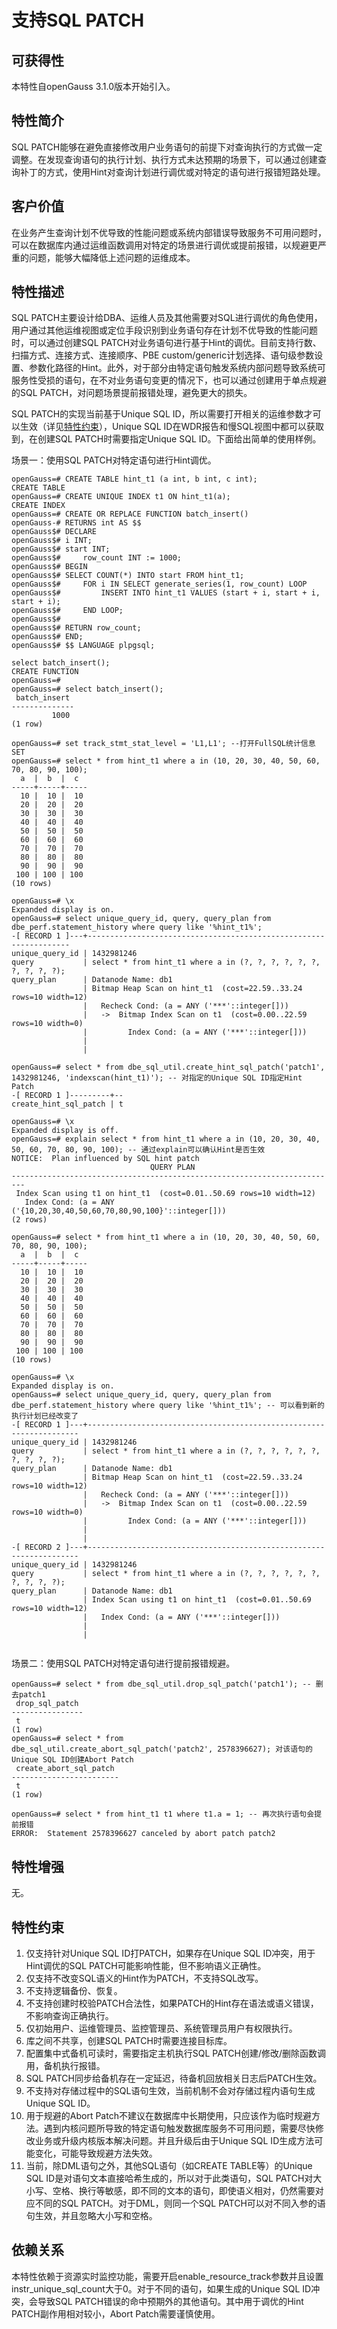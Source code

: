 # 支持SQL PATCH<a name="ZH-CN_TOPIC_0000001266435066"></a>

## 可获得性<a name="section1964504520318"></a>

本特性自openGauss 3.1.0版本开始引入。

## 特性简介<a name="section1167555239"></a>

SQL PATCH能够在避免直接修改用户业务语句的前提下对查询执行的方式做一定调整。在发现查询语句的执行计划、执行方式未达预期的场景下，可以通过创建查询补丁的方式，使用Hint对查询计划进行调优或对特定的语句进行报错短路处理。

## 客户价值<a name="section1839714319416"></a>

在业务产生查询计划不优导致的性能问题或系统内部错误导致服务不可用问题时，可以在数据库内通过运维函数调用对特定的场景进行调优或提前报错，以规避更严重的问题，能够大幅降低上述问题的运维成本。

## 特性描述<a name="section1744178185110"></a>

SQL PATCH主要设计给DBA、运维人员及其他需要对SQL进行调优的角色使用，用户通过其他运维视图或定位手段识别到业务语句存在计划不优导致的性能问题时，可以通过创建SQL PATCH对业务语句进行基于Hint的调优。目前支持行数、扫描方式、连接方式、连接顺序、PBE custom/generic计划选择、语句级参数设置、参数化路径的Hint。此外，对于部分由特定语句触发系统内部问题导致系统可服务性受损的语句，在不对业务语句变更的情况下，也可以通过创建用于单点规避的SQL PATCH，对问题场景提前报错处理，避免更大的损失。

SQL PATCH的实现当前基于Unique SQL ID，所以需要打开相关的运维参数才可以生效（详见[特性约束](#section865112655119)），Unique SQL ID在WDR报告和慢SQL视图中都可以获取到，在创建SQL PATCH时需要指定Unique SQL ID。下面给出简单的使用样例。

场景一：使用SQL PATCH对特定语句进行Hint调优。

```
openGauss=# CREATE TABLE hint_t1 (a int, b int, c int);
CREATE TABLE
openGauss=# CREATE UNIQUE INDEX t1 ON hint_t1(a);
CREATE INDEX
openGauss=# CREATE OR REPLACE FUNCTION batch_insert()
openGauss-# RETURNS int AS $$
openGauss$# DECLARE
openGauss$# i INT;
openGauss$# start INT;
openGauss$#     row_count INT := 1000;
openGauss$# BEGIN
openGauss$# SELECT COUNT(*) INTO start FROM hint_t1;
openGauss$#     FOR i IN SELECT generate_series(1, row_count) LOOP
openGauss$#         INSERT INTO hint_t1 VALUES (start + i, start + i, start + i);
openGauss$#     END LOOP;
openGauss$#
openGauss$# RETURN row_count;
openGauss$# END;
openGauss$# $$ LANGUAGE plpgsql;

select batch_insert();
CREATE FUNCTION
openGauss=#
openGauss=# select batch_insert();
 batch_insert
--------------
         1000
(1 row)

openGauss=# set track_stmt_stat_level = 'L1,L1'; --打开FullSQL统计信息
SET
openGauss=# select * from hint_t1 where a in (10, 20, 30, 40, 50, 60, 70, 80, 90, 100);
  a  |  b  |  c
-----+-----+-----
  10 |  10 |  10
  20 |  20 |  20
  30 |  30 |  30
  40 |  40 |  40
  50 |  50 |  50
  60 |  60 |  60
  70 |  70 |  70
  80 |  80 |  80
  90 |  90 |  90
 100 | 100 | 100
(10 rows)

openGauss=# \x
Expanded display is on.
openGauss=# select unique_query_id, query, query_plan from dbe_perf.statement_history where query like '%hint_t1%';
-[ RECORD 1 ]---+------------------------------------------------------------------
unique_query_id | 1432981246
query           | select * from hint_t1 where a in (?, ?, ?, ?, ?, ?, ?, ?, ?, ?);
query_plan      | Datanode Name: db1
                | Bitmap Heap Scan on hint_t1  (cost=22.59..33.24 rows=10 width=12)
                |   Recheck Cond: (a = ANY ('***'::integer[]))
                |   ->  Bitmap Index Scan on t1  (cost=0.00..22.59 rows=10 width=0)
                |         Index Cond: (a = ANY ('***'::integer[]))
                |
                |

openGauss=# select * from dbe_sql_util.create_hint_sql_patch('patch1', 1432981246, 'indexscan(hint_t1)'); -- 对指定的Unique SQL ID指定Hint Patch
-[ RECORD 1 ]---------+--
create_hint_sql_patch | t

openGauss=# \x
Expanded display is off.
openGauss=# explain select * from hint_t1 where a in (10, 20, 30, 40, 50, 60, 70, 80, 90, 100); -- 通过explain可以确认Hint是否生效
NOTICE:  Plan influenced by SQL hint patch
                               QUERY PLAN
-------------------------------------------------------------------------
 Index Scan using t1 on hint_t1  (cost=0.01..50.69 rows=10 width=12)
   Index Cond: (a = ANY ('{10,20,30,40,50,60,70,80,90,100}'::integer[]))
(2 rows)

openGauss=# select * from hint_t1 where a in (10, 20, 30, 40, 50, 60, 70, 80, 90, 100);
  a  |  b  |  c
-----+-----+-----
  10 |  10 |  10
  20 |  20 |  20
  30 |  30 |  30
  40 |  40 |  40
  50 |  50 |  50
  60 |  60 |  60
  70 |  70 |  70
  80 |  80 |  80
  90 |  90 |  90
 100 | 100 | 100
(10 rows)

openGauss=# \x
Expanded display is on.
openGauss=# select unique_query_id, query, query_plan from dbe_perf.statement_history where query like '%hint_t1%'; -- 可以看到新的执行计划已经改变了
-[ RECORD 1 ]---+--------------------------------------------------------------------
unique_query_id | 1432981246
query           | select * from hint_t1 where a in (?, ?, ?, ?, ?, ?, ?, ?, ?, ?);
query_plan      | Datanode Name: db1
                | Bitmap Heap Scan on hint_t1  (cost=22.59..33.24 rows=10 width=12)
                |   Recheck Cond: (a = ANY ('***'::integer[]))
                |   ->  Bitmap Index Scan on t1  (cost=0.00..22.59 rows=10 width=0)
                |         Index Cond: (a = ANY ('***'::integer[]))
                |
                |
-[ RECORD 2 ]---+--------------------------------------------------------------------
unique_query_id | 1432981246
query           | select * from hint_t1 where a in (?, ?, ?, ?, ?, ?, ?, ?, ?, ?);
query_plan      | Datanode Name: db1
                | Index Scan using t1 on hint_t1  (cost=0.01..50.69 rows=10 width=12)
                |   Index Cond: (a = ANY ('***'::integer[]))
                |
                |


```

场景二：使用SQL PATCH对特定语句进行提前报错规避。

```
openGauss=# select * from dbe_sql_util.drop_sql_patch('patch1'); -- 删去patch1
 drop_sql_patch
----------------
 t
(1 row)
openGauss=# select * from dbe_sql_util.create_abort_sql_patch('patch2', 2578396627); 对该语句的Unique SQL ID创建Abort Patch
 create_abort_sql_patch
------------------------
 t
(1 row)

openGauss=# select * from hint_t1 t1 where t1.a = 1; -- 再次执行语句会提前报错
ERROR:  Statement 2578396627 canceled by abort patch patch2
```

## 特性增强<a name="section35315526014"></a>

无。

## 特性约束<a name="section865112655119"></a>

1.  仅支持针对Unique SQL ID打PATCH，如果存在Unique SQL ID冲突，用于Hint调优的SQL PATCH可能影响性能，但不影响语义正确性。
2.  仅支持不改变SQL语义的Hint作为PATCH，不支持SQL改写。
3.  不支持逻辑备份、恢复。
4.  不支持创建时校验PATCH合法性，如果PATCH的Hint存在语法或语义错误，不影响查询正确执行。
5.  仅初始用户、运维管理员、监控管理员、系统管理员用户有权限执行。
6.  库之间不共享，创建SQL PATCH时需要连接目标库。
7.  配置集中式备机可读时，需要指定主机执行SQL PATCH创建/修改/删除函数调用，备机执行报错。
8.  SQL PATCH同步给备机存在一定延迟，待备机回放相关日志后PATCH生效。
9.  不支持对存储过程中的SQL语句生效，当前机制不会对存储过程内语句生成Unique SQL ID。
10. 用于规避的Abort Patch不建议在数据库中长期使用，只应该作为临时规避方法。遇到内核问题所导致的特定语句触发数据库服务不可用问题，需要尽快修改业务或升级内核版本解决问题。并且升级后由于Unique SQL ID生成方法可能变化，可能导致规避方法失效。
11. 当前，除DML语句之外，其他SQL语句（如CREATE TABLE等）的Unique SQL ID是对语句文本直接哈希生成的，所以对于此类语句，SQL PATCH对大小写、空格、换行等敏感，即不同的文本的语句，即使语义相对，仍然需要对应不同的SQL PATCH。对于DML，则同一个SQL PATCH可以对不同入参的语句生效，并且忽略大小写和空格。

## 依赖关系<a name="section15876411599"></a>

本特性依赖于资源实时监控功能，需要开启enable\_resource\_track参数并且设置instr\_unique\_sql\_count大于0。对于不同的语句，如果生成的Unique SQL ID冲突，会导致SQL PATCH错误的命中预期外的其他语句。其中用于调优的Hint PATCH副作用相对较小，Abort Patch需要谨慎使用。

